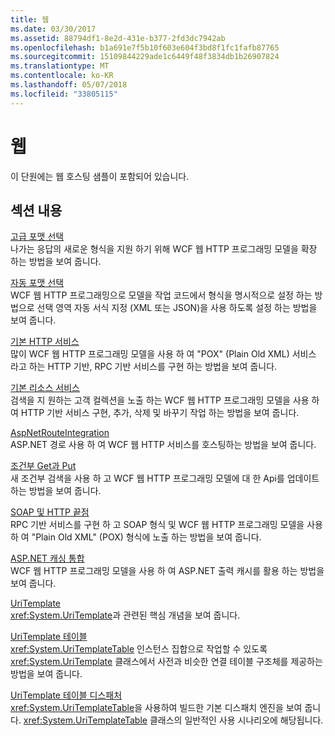 ```yaml
---
title: 웹
ms.date: 03/30/2017
ms.assetid: 88794df1-8e2d-431e-b377-2fd3dc7942ab
ms.openlocfilehash: b1a691e7f5b10f603e604f3bd8f1fc1fafb87765
ms.sourcegitcommit: 15109844229ade1c6449f48f3834db1b26907824
ms.translationtype: MT
ms.contentlocale: ko-KR
ms.lasthandoff: 05/07/2018
ms.locfileid: "33805115"
---
```

# <a name="web"></a>웹
이 단원에는 웹 호스팅 샘플이 포함되어 있습니다.  
  
## <a name="in-this-section"></a>섹션 내용  
 [고급 포맷 선택](../../../../docs/framework/wcf/samples/advanced-format-selection.md)  
 나가는 응답의 새로운 형식을 지원 하기 위해 WCF 웹 HTTP 프로그래밍 모델을 확장 하는 방법을 보여 줍니다.  
  
 [자동 포맷 선택](../../../../docs/framework/wcf/samples/automatic-format-selection.md)  
 WCF 웹 HTTP 프로그래밍으로 모델을 작업 코드에서 형식을 명시적으로 설정 하는 방법으로 선택 영역 자동 서식 지정 (XML 또는 JSON)을 사용 하도록 설정 하는 방법을 보여 줍니다.  
  
 [기본 HTTP 서비스](../../../../docs/framework/wcf/samples/basic-http-service.md)  
 많이 WCF 웹 HTTP 프로그래밍 모델을 사용 하 여 "POX" (Plain Old XML) 서비스 라고 하는 HTTP 기반, RPC 기반 서비스를 구현 하는 방법을 보여 줍니다.  
  
 [기본 리소스 서비스](../../../../docs/framework/wcf/samples/basic-resource-service.md)  
 검색을 지 원하는 고객 컬렉션을 노출 하는 WCF 웹 HTTP 프로그래밍 모델을 사용 하 여 HTTP 기반 서비스 구현, 추가, 삭제 및 바꾸기 작업 하는 방법을 보여 줍니다.  
  
 [AspNetRouteIntegration](../../../../docs/framework/wcf/samples/aspnetrouteintegration.md)  
 ASP.NET 경로 사용 하 여 WCF 웹 HTTP 서비스를 호스팅하는 방법을 보여 줍니다.  
  
 [조건부 Get과 Put](../../../../docs/framework/wcf/samples/conditional-get-and-put.md)  
 새 조건부 검색을 사용 하 고 WCF 웹 HTTP 프로그래밍 모델에 대 한 Api를 업데이트 하는 방법을 보여 줍니다.  
  
 [SOAP 및 HTTP 끝점](../../../../docs/framework/wcf/samples/soap-and-http-endpoints.md)  
 RPC 기반 서비스를 구현 하 고 SOAP 형식 및 WCF 웹 HTTP 프로그래밍 모델을 사용 하 여 "Plain Old XML" (POX) 형식에 노출 하는 방법을 보여 줍니다.  
  
 [ASP.NET 캐싱 통합](../../../../docs/framework/wcf/samples/aspnet-caching-integration.md)  
 WCF 웹 HTTP 프로그래밍 모델을 사용 하 여 ASP.NET 출력 캐시를 활용 하는 방법을 보여 줍니다.  
  
 [UriTemplate](../../../../docs/framework/wcf/samples/uritemplate-sample.md)  
 <xref:System.UriTemplate>과 관련된 핵심 개념을 보여 줍니다.  
  
 [UriTemplate 테이블](../../../../docs/framework/wcf/samples/uritemplate-table-sample.md)  
 <xref:System.UriTemplateTable> 인스턴스 집합으로 작업할 수 있도록 <xref:System.UriTemplate> 클래스에서 사전과 비슷한 연결 테이블 구조체를 제공하는 방법을 보여 줍니다.  
  
 [UriTemplate 테이블 디스패처](../../../../docs/framework/wcf/samples/uritemplate-table-dispatcher-sample.md)  
 <xref:System.UriTemplateTable>을 사용하여 빌드한 기본 디스패치 엔진을 보여 줍니다. <xref:System.UriTemplateTable> 클래스의 일반적인 사용 시나리오에 해당됩니다.
